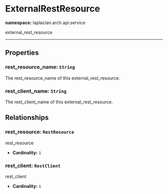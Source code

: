# **ExternalRestResource**
**namespace:** laplacian.arch.api.service

external_rest_resource



---

## Properties

### rest_resource_name: `String`
The rest_resource_name of this external_rest_resource.

### rest_client_name: `String`
The rest_client_name of this external_rest_resource.

## Relationships

### rest_resource: `RestResource`
rest_resource
- **Cardinality:** `1`

### rest_client: `RestClient`
rest_client
- **Cardinality:** `1`